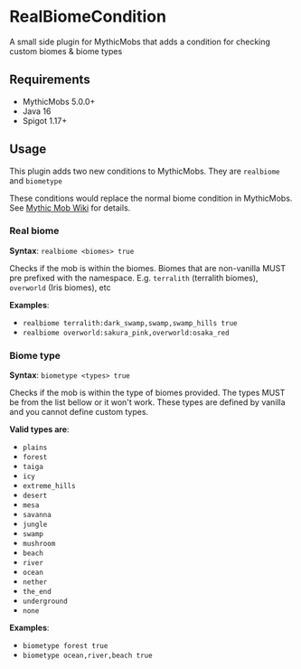 # RealBiomeCondition
A small side plugin for MythicMobs that adds a condition for checking custom biomes & biome types

## Requirements
- MythicMobs 5.0.0+
- Java 16
- Spigot 1.17+

## Usage
This plugin adds two new conditions to MythicMobs. They are `realbiome` and `biometype`

These conditions would replace the normal biome condition in MythicMobs. See [Mythic Mob Wiki](https://mythicmobs.net/manual/doku.php/conditions/biome) for details.

### Real biome
**Syntax**: `realbiome <biomes> true`

Checks if the mob is within the biomes. Biomes that are non-vanilla MUST pre prefixed with the namespace. E.g. `terralith` (terralith biomes), `overworld` (Iris biomes), etc

**Examples**:

- `realbiome terralith:dark_swamp,swamp,swamp_hills true`
- `realbiome overworld:sakura_pink,overworld:osaka_red`

### Biome type
**Syntax**: `biometype <types> true`

Checks if the mob is within the type of biomes provided. The types MUST be from the list bellow or it won't work. These types are defined by vanilla and you cannot define custom types.

**Valid types are**:
- `plains`
- `forest`
- `taiga`
- `icy`
- `extreme_hills`
- `desert`
- `mesa`
- `savanna`
- `jungle`
- `swamp`
- `mushroom`
- `beach`
- `river`
- `ocean`
- `nether`
- `the_end`
- `underground`
- `none`
  
**Examples**:
- `biometype forest true`
- `biometype ocean,river,beach true`

